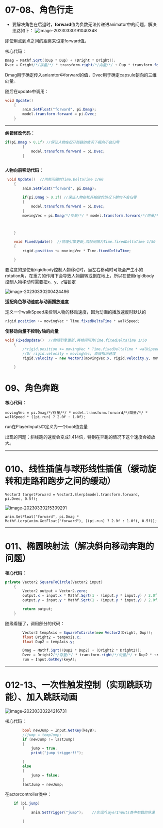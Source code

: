 

# 07-08、角色行走

- 要解决角色在后退时，**forward**值为负数无法传递进animator中的问题，解决思路如下：
  ![image-20230330191040348](.assets/image-20230330191040348.png)

即使用点到点之间的距离来设定forward值。

核心代码：

```c#
Dmag = Mathf.Sqrt((Dup * Dup) + (Dright * Dright));
Dvec = Dright/*/存量/*/ * transform.right/*/向量/*/ + Dup * transform.forward;	//model.transform.forward 获得capsule的朝向。将一个矢量值传入forward属性中。
```

Dmag用于确定传入aniamtor中forward的值，Dvec用于确定capsule朝向的三维向量。

随后在update中调用：

```c#
void Update()
	{
		anim.SetFloat("forward", pi.Dmag);
		model.transform.forward = pi.Dvec;	
	}
```

---

**纠错修改代码：**

```c#
if(pi.Dmag > 0.1f) //保证人物在松开按键的情况下朝向不会归零
        {
			model.transform.forward = pi.Dvec;
		}
		
```



**人物向前移动代码：**

```c#
 void Update()	//两帧间隔时Time.DeltaTime 1/60
	{
		anim.SetFloat("forward", pi.Dmag);

		if(pi.Dmag > 0.1f) //保证人物在松开按键的情况下朝向不会归零
        {
			model.transform.forward = pi.Dvec;
		}
		movingVec = pi.Dmag/*/存量/*/ * model.transform.forward/*/向量/*/;
		


	}

	void FixedUpdate()	//物理引擎更新,两帧间隔为Time.fixedDeltaTime 1/50
    {
		rigid.position += movingVec * Time.fixedDeltaTime;

    }
```

要注意的是使用rigidbody控制人物移动时，当左右移动时可能会产生小的rotation角，在重力的作用下会导致人物翻转或倒在地上，所以在使用rigidbody控制人物移动时需要把x、y、z轴锁定

![image-20230330200424496](.assets/image-20230330200424496.png)

 **适配角色移动速度与动画播放速度**

定义一个walkSpeed来控制人物的移动速度，因为动画的播放速度时默认的

```c#
rigid.position += movingVec * Time.fixedDeltaTime * walkSpeed;
```

**使移动向量不控制y轴的向量**

```c#
void FixedUpdate()	//物理引擎更新,两帧间隔为Time.fixedDeltaTime 1/50
    {
		/*rigid.position += movingVec * Time.fixedDeltaTime * walkSpeed;*/    //直接指派位置，所以需要乘以时间
		//Or rigid.velocity = movingVec; 直接指派速度
		rigid.velocity = new Vector3(movingVec.x, rigid.velocity.y, movingVec.z);	//指派y轴的分量不让movingVec改写它

    }
```

# 09、角色奔跑

**核心代码：**

`movingVec = pi.Dmag/*/存量/*/ * model.transform.forward/*/向量/*/ * walkSpeed * ((pi.run) ? 2.0f : 1.0f);`

run在PlayerInputs中定义为一个bool值变量

出现的问题：斜线跑的速度会变成1.414倍，特别在奔跑的情况下这个速度会被放大。

---

# 010、线性插值与球形线性插值（缓动旋转和走路和跑步之间的缓动）

`Vector3 targetForward = Vector3.Slerp(model.transform.forward, pi.Dvec, 0.5f);`

![image-20230330215309291](.assets/image-20230330215309291.png)

`anim.SetFloat("forward", pi.Dmag * Mathf.Lerp(anim.GetFloat("forward"), ((pi.run) ? 2.0f : 1.0f), 0.5f));`

---

# 011、椭圆映射法（解决斜向移动奔跑的问题）

**核心代码：**

```c#
private Vector2 SquareToCircle(Vector2 input)
    {
		Vector2 output = Vector2.zero;
		output.x = input.x * Mathf.Sqrt(1 - (input.y * input.y) / 2.0f);	//使用椭圆映射的方法将二维坐标系转化为椭圆坐标系
		output.y = input.y * Mathf.Sqrt(1 - (input.y * input.y) / 2.0f);

		return output;
    }
```

随缘看懂了，调用部分的代码：

```c#
		Vector2 tempAxis = SquareToCircle(new Vector2(Dright, Dup));
		float Dright2 = tempAxis.x;
		float Dup2 = tempAxis.y;

		Dmag = Mathf.Sqrt((Dup2 * Dup2) + (Dright2 * Dright2));
        Dvec = Dright2/*/存量/*/ * transform.right/*/向量/*/ + Dup2 * transform.forward;  //model.transform.forward 获得capsule的朝向。将一个矢量值传入forward属性中。
		run = Input.GetKey(keyA);
```

---

# 012-13、一次性触发控制（实现跳跃功能）、加入跳跃动画

![image-20230330224216731](.assets/image-20230330224216731.png)

核心代码：

```c#
		bool newJump = Input.GetKey(keyB);
        //jump = tempJump;
        if (newJump != lastJump)
        {
			jump = true;
			print("jump trigger!!");

        }
		else
        {
			jump = false;
        }
		lastJump = newJump;
```

在actorcontroller类中：

```c#
	if (pi.jump)
        {
			anim.SetTrigger("jump");	//实现PlayerInputs类中参数的传递

		}
```

